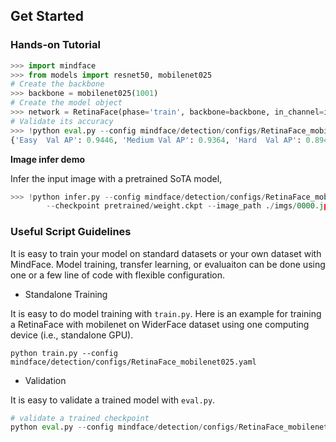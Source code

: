 ## Get Started 

### Hands-on Tutorial

```python
>>> import mindface 
>>> from models import resnet50, mobilenet025
# Create the backbone
>>> backbone = mobilenet025(1001)
# Create the model object
>>> network = RetinaFace(phase='train', backbone=backbone, in_channel=in_channel, out_channel=out_channel)
# Validate its accuracy
>>> !python eval.py --config mindface/detection/configs/RetinaFace_mobilenet025.yaml --checkpoint pretrained/weight.ckpt
{'Easy  Val AP': 0.9446, 'Medium Val AP': 0.9364, 'Hard  Val AP': 0.8942}
```

**Image infer demo**


Infer the input image with a pretrained SoTA model,

```python
>>> !python infer.py --config mindface/detection/configs/RetinaFace_mobilenet025.yaml \        
        --checkpoint pretrained/weight.ckpt --image_path ./imgs/0000.jpg --conf 0.5
```

### Useful Script Guidelines
It is easy to train your model on standard datasets or your own dataset with MindFace. Model training, transfer learning, or evaluaiton can be done using one or a few line of code with flexible configuration. 

- Standalone Training

It is easy to do model training with `train.py`. Here is an example for training a RetinaFace with mobilenet on WiderFace dataset using one computing device (i.e., standalone GPU).
``` shell
python train.py --config mindface/detection/configs/RetinaFace_mobilenet025.yaml
```



- Validation

It is easy to validate a trained model with `eval.py`. 
```python
# validate a trained checkpoint
python eval.py --config mindface/detection/configs/RetinaFace_mobilenet025.yaml --checkpoint pretrained/weight.ckpt
``` 
